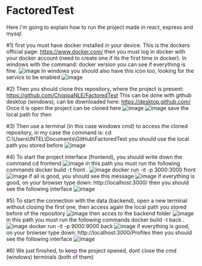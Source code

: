 # FactoredTest
Here i'm going to explain how to run the project made in react, express and mysql.

#1) first you must have docker installed in your device. This is the dockers official page: https://www.docker.com/
then you must log in docker with your docker account (need to create one if its the first time in docker). In windows with the command: docker version 
you can see if everything is fine.
![image](https://user-images.githubusercontent.com/69688188/228666929-c5a9703a-22ed-46fb-ad76-d654ad6f1eee.png)
In windows you should also have this icon too, looking for the service to be enabled
 ![image](https://user-images.githubusercontent.com/69688188/228667463-b99ed8d4-cfaa-4768-8327-32043b519bdc.png)

#2) Then you should clone this repository, where the project is present: https://github.com/ChoppaNLE/FactoredTest
This can be done with github desktop (windows), can be downloaded here: https://desktop.github.com/
Once it is open the project can be cloned here
![image](https://user-images.githubusercontent.com/69688188/228669845-1507fdb5-a5e7-4d9f-8127-4ce574a5d4de.png)
![image](https://user-images.githubusercontent.com/69688188/228670442-ad8dddb2-4101-47d8-b442-9f5730895510.png)
save the local path for then

#3) Then use a terminal (in this case windows cmd) to access the cloned repository, in my case the command is: cd C:\Users\INTEL\Documents\GitHub\FactoredTest
you should use the local path you stored before
![image](https://user-images.githubusercontent.com/69688188/228671287-68df8e82-dee6-4004-9edb-6211db1c4885.png)

#4) To start the project interface (frontend), you should write down the command cd frontend
![image](https://user-images.githubusercontent.com/69688188/228673604-c09b7627-973b-4db8-961a-aa5378dfcb74.png)
in this path you must run the following commands 
docker build -t front .
![image](https://user-images.githubusercontent.com/69688188/228674021-2b5ebdcf-3250-43ce-926c-a51bbceea2dd.png)
docker run -it -p 3000:3000 front
![image](https://user-images.githubusercontent.com/69688188/228674384-de64f884-4c56-47f7-8547-82bd5db9f71d.png)
if all is good, you should see this message
![image](https://user-images.githubusercontent.com/69688188/228674740-38b9d360-7e2e-4e7e-a871-c7f803dd4d68.png)
if everything is good, on your browser type down: http://localhost:3000/
then you should see the following interface 
![image](https://user-images.githubusercontent.com/69688188/228675395-956f081b-526a-48f0-9ac2-150d164ee9bc.png)

#5) To start the connection with the data (backend), open a new terminal without closing the first one, then access again the local path you stored before of the repository
![image](https://user-images.githubusercontent.com/69688188/228676377-924fee6e-d207-4e65-bdaf-63ea9db508e8.png)
then acces to the backend folder
![image](https://user-images.githubusercontent.com/69688188/228676460-8376e683-c68c-4e70-8a08-d5bf58663337.png)
in this path you must run the following commands
docker build -t back .
![image](https://user-images.githubusercontent.com/69688188/228676694-2be837a7-b89f-4bde-a6fa-92cc4c36d46d.png)
docker run -it -p 9000:9000 back
![image](https://user-images.githubusercontent.com/69688188/228676779-faa428f5-e192-44c6-9c93-8f0b4598641a.png)
if everything is good, on your browser type down: http://localhost:3000/Profiles
then you should see the following interface
![image](https://user-images.githubusercontent.com/69688188/228676913-be68452d-57ca-4b36-9c18-400a45c74676.png)

#6) We just finished, to keep the project opened, dont close the cmd (windows) terminals (both of them)
